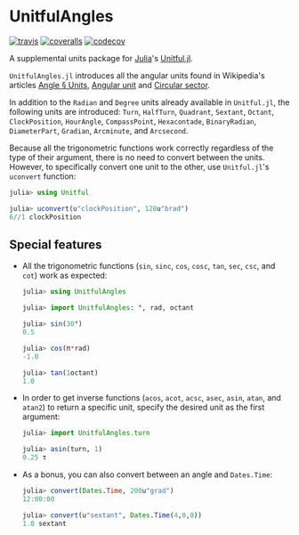# UnitfulAngles

[![travis][travis-img]](https://travis-ci.org/yakir12/UnitfulAngles.jl)
[![coveralls][coveralls-img]](https://coveralls.io/github/yakir12/UnitfulAngles.jl)
[![codecov][codecov-img]](http://codecov.io/github/yakir12/UnitfulAngles.jl)

[travis-img]: https://img.shields.io/travis/yakir12/UnitfulAngles.jl/master.svg?label=travis
[coveralls-img]: https://img.shields.io/codecov/c/github/yakir12/UnitfulAngles.jl/master.svg?label=coveralls
[codecov-img]: https://img.shields.io/codecov/c/github/yakir12/UnitfulAngles.jl/master.svg?label=codecov

A supplemental units package for [Julia](https://julialang.org)'s [Unitful.jl](https://github.com/ajkeller34/Unitful.jl).

`UnitfulAngles.jl` introduces all the angular units found in Wikipedia's articles [Angle § Units](https://en.wikipedia.org/wiki/Angle#Units), [Angular unit](https://en.wikipedia.org/wiki/Angular_unit) and [Circular sector](https://en.wikipedia.org/wiki/Circular_sector).

In addition to the `Radian` and `Degree` units already available in `Unitful.jl`, the following units are introduced: `Turn`, `HalfTurn`, `Quadrant`, `Sextant`, `Octant`, `ClockPosition`, `HourAngle`, `CompassPoint`, `Hexacontade`, `BinaryRadian`, `DiameterPart`, `Gradian`, `Arcminute`, and `Arcsecond`.

Because all the trigonometric functions work correctly regardless of the type of their argument, there is no need to convert between the units. However, to specifically convert one unit to the other, use `Unitful.jl`'s `uconvert` function:
```julia
julia> using Unitful

julia> uconvert(u"clockPosition", 128u"brad")
6//1 clockPosition
```

## Special features

- All the trigonometric functions (`sin`, `sinc`, `cos`, `cosc`, `tan`, `sec`, `csc`, and `cot`) work as expected:
  ```julia
  julia> using UnitfulAngles

  julia> import UnitfulAngles: °, rad, octant

  julia> sin(30°)
  0.5

  julia> cos(π*rad)
  -1.0

  julia> tan(1octant)
  1.0
  ```
- In order to get inverse functions (`acos`, `acot`, `acsc`, `asec`, `asin`, `atan`, and `atan2`) to return a specific unit, specify the desired unit as the first argument: 
  ```julia
  julia> import UnitfulAngles.turn

  julia> asin(turn, 1)
  0.25 τ
  ```
- As a bonus, you can also convert between an angle and `Dates.Time`:
  ```julia
  julia> convert(Dates.Time, 200u"grad")
  12:00:00

  julia> convert(u"sextant", Dates.Time(4,0,0))
  1.0 sextant
  ```
